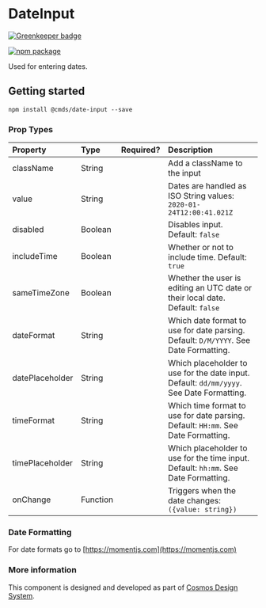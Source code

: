 # DateInput

[![Greenkeeper badge](https://badges.greenkeeper.io/entercosmos/date-input.svg)](https://greenkeeper.io/)

[![npm package][npm-badge]][npm]

Used for entering dates.

## Getting started

````
npm install @cmds/date-input --save
````

### Prop Types

| Property | Type | Required? | Description |
|:---|:---|:---:|:---|
| className | String |  | Add a className to the input |
| value | String | | Dates are handled as ISO String values: `2020-01-24T12:00:41.021Z` |
| disabled | Boolean |  | Disables input. Default: `false` |
| includeTime | Boolean |  | Whether or not to include time. Default: `true` |
| sameTimeZone | Boolean |  | Whether the user is editing an UTC date or their local date. Default: `false` |
| dateFormat | String |  | Which date format to use for date parsing. Default: `D/M/YYYY`. See Date Formatting.  |
| datePlaceholder | String |  | Which placeholder to use for the date input. Default: `dd/mm/yyyy`. See Date Formatting. |
| timeFormat | String | | Which time format to use for date parsing. Default: `HH:mm`. See Date Formatting. |
| timePlaceholder | String |  | Which placeholder to use for the time input. Default: `hh:mm`. See Date Formatting. |
| onChange | Function |  | Triggers when the date changes: `({value: string})` |

### Date Formatting

For date formats go to [https://momentjs.com](https://momentjs.com)

### More information

This component is designed and developed as part of [Cosmos Design System][cmds]. 

[cmds]: https://github.com/entercosmos/cosmos
[npm-badge]: https://img.shields.io/npm/v/@cmds/date-input.svg
[npm]: https://www.npmjs.org/package/@cmds/date-input
